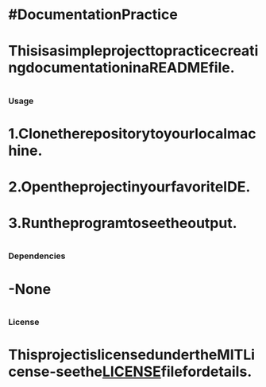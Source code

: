 # #DocumentationPractice
# ThisisasimpleprojecttopracticecreatingdocumentationinaREADMEfile.
#
### Usage
# 1.Clonetherepositorytoyourlocalmachine.
# 2.OpentheprojectinyourfavoriteIDE.
# 3.Runtheprogramtoseetheoutput.
# 
### Dependencies
# -None
#
### License
# ThisprojectislicensedundertheMITLicense-seethe[LICENSE](LICENSE)filefordetails.